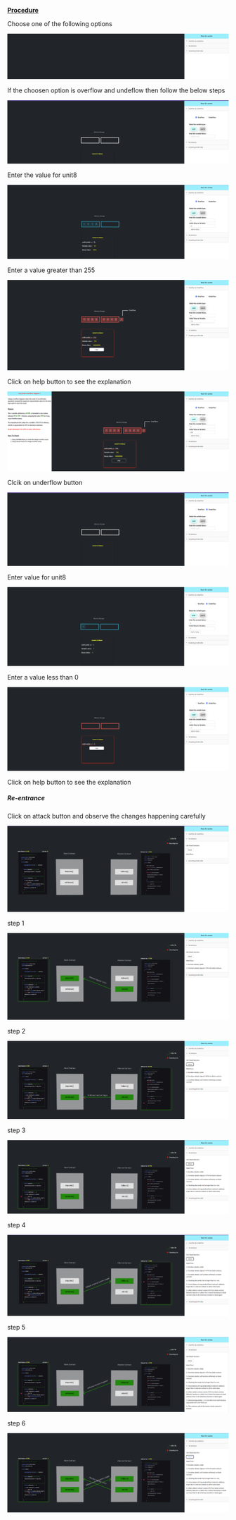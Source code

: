 <u><b>Procedure</b></u>
<p> Choose one of the following options </p>
<div><img src="./images/mainpage.png" alt="re-entrance"><div>
<p> If the choosen option is overflow and undeflow then follow the below steps </p>
<div><img src="./images/overflow.png" alt="re-entrance"><div>
<p>Enter the value for unit8</p>
<div><img src="./images/value.png" alt="re-entrance"><div>
<p>Enter a value greater than 255 </p>
<div><img src="./images/overflowed.png" alt="re-entrance"><div>
<p>Click on help button to see the explanation </p>
<div><img src="./images/help.png" alt="re-entrance"><div>
<p>Clcik on underflow button </p>
<div><img src="./images/underflow.png" alt="re-entrance"><div>
<p>Enter value for unit8</p>
<div><img src="./images/valueunder.png" alt="re-entrance"><div>
<p>Enter a value less than 0 </p>
<div><img src="./images/errorunder.png" alt="re-entrance"><div>
<p>Click on help button to see the explanation </p>

<h5>Re-entrance</h5>
<p>Click on attack button and observe the changes happening carefully </p>
<div><img src="./images/reentry.png" alt="re-entrance"><div>
<p>step 1 </p>
<div><img src="./images/step1.png" alt="re-entrance"><div>
<p>step 2 </p>
<div><img src="./images/step2.png" alt="re-entrance"><div>
<p>step 3 </p>
<div><img src="./images/step3.png" alt="re-entrance"><div>
<p>step 4 </p>
<div><img src="./images/step4.png" alt="re-entrance"><div>
<p>step 5 </p>
<div><img src="./images/step5.png" alt="re-entrance"><div>
<p>step 6 </p>
<div><img src="./images/step6.png" alt="re-entrance"><div>